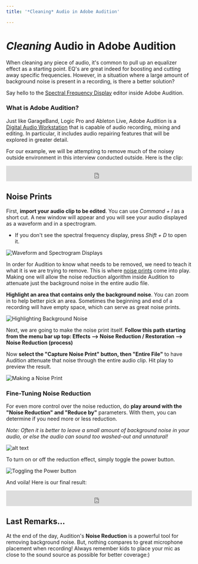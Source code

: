 ```yaml
---
title: '*Cleaning* Audio in Adobe Audition'

---
```


# *Cleaning* Audio in Adobe Audition

When cleaning any piece of audio, it's common to pull up an equalizer effect as a starting point. EQ's are great indeed for boosting and cutting away specific frequencies. However, in a situation where a large amount of background noise is present in a recording, is there a better solution?

Say hello to the [Spectral Frequency Display](https://helpx.adobe.com/audition/how-to/audition-spectral-frequency-display-cc.html) editor inside Adobe Audition.

### What is Adobe Audition?

Just like GarageBand, Logic Pro and Ableton Live, Adobe Audition is a [Digital Audio Workstation](https://www.sweetwater.com/insync/daw/) that is capable of audio recording, mixing and editing. In particular, it includes audio repairing features that will be explored in greater detail. 

For our example, we will be attempting to remove much of the noisey outside environment in this interview conducted outside. Here is the clip: 

<iframe style="border: 0; width: 100%; height: 42px;" src="https://bandcamp.com/EmbeddedPlayer/album=844980590/size=small/bgcol=ffffff/linkcol=0687f5/track=443699318/transparent=true/" seamless><a href="https://danielbermudes.bandcamp.com/album/cleaning-audio-in-adobe-audition">Cleaning Audio in Adobe Audition by Daniel Bermudes</a></iframe>

## Noise Prints

First, **import your audio clip to be edited**. You can use *Command + I* as a short cut. A new window will appear and you will see your audio displayed as a waveform and in a spectrogram. 

- If you don't see the spectral frequency display, press *Shift + D* to open it.

![Waveform and Spectrogram Displays](https://files.slack.com/files-pri/T0HTW3H0V-F034NG5468M/screen_shot_2022-02-25_at_1.26.56_pm.png?pub_secret=1024c53ffc)

In order for Audition to know what needs to be removed, we need to teach it what it is we are trying to remove. This is where [noise prints](https://en.wikipedia.org/wiki/Noise_print) come into play. Making one will allow the noise reduction algorithm inside Audition to attenuate just the background noise in the entire audio file. 

**Highlight an area that contains only the background noise**. You can zoom in to help better pick an area. Sometimes the beginning and end of a recording will have empty space, which can serve as great noise prints.

![Highlighting Background Noise](https://files.slack.com/files-pri/T0HTW3H0V-F036A50UTRV/cleaningaudio_gif01_360.gif?pub_secret=8d783694e9)

Next, we are going to make the noise print itself. **Follow this path starting from the menu bar up top: Effects --> Noise Reduction / Restoration --> Noise Reduction (process)**

Now **select the "Capture Noise Print" button, then "Entire File"** to have Audition attenuate that noise through the entire audio clip. Hit play to preview the result. 

![Making a Noise Print](https://files.slack.com/files-pri/T0HTW3H0V-F037JCE3EQ3/cleaningaudio_gif02_360.gif?pub_secret=7a65756aa2)

### Fine-Tuning Noise Reduction
For even more control over the noise reduction, do **play around with the "Noise Reduction" and "Reduce by"** parameters. With them, you can determine if you need more or less reduction.

*Note: Often it is better to leave a small amount of background noise in your audio, or else the audio can sound too washed-out and unnatural!* 

![alt text](https://files.slack.com/files-pri/T0HTW3H0V-F037JCG82D9/cleaningaudio_gif03_360.gif?pub_secret=583012f57a)

To turn on or off the reduction effect, simply toggle the power button.

![Toggling the Power button](https://files.slack.com/files-pri/T0HTW3H0V-F037FFWD2JH/cleaningaudio_gif04_360.gif?pub_secret=4bb608ee31)

And voila! Here is our final result: 

<iframe style="border: 0; width: 100%; height: 42px;" src="https://bandcamp.com/EmbeddedPlayer/album=844980590/size=small/bgcol=ffffff/linkcol=0687f5/track=3897635769/transparent=true/" seamless><a href="https://danielbermudes.bandcamp.com/album/cleaning-audio-in-adobe-audition">Cleaning Audio in Adobe Audition by Daniel Bermudes</a></iframe>


## Last Remarks...

At the end of the day, Audition's **Noise Reduction** is a powerful tool for removing background noise. But, nothing compares to great microphone placement when recording! Always remember kids to place your mic as close to the sound source as possible for better coverage:)
